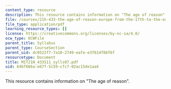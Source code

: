 ```yaml
---
content_type: resource
description: This resource contains information on "The age of reason".
file: /courses/21h-433-the-age-of-reason-europe-from-the-17th-to-the-early-19th-centuries-spring-2011/64bf666ae67f5c59cfc702ac15de1aa4_MIT21H_433S11_sylls07.pdf
file_type: application/pdf
learning_resource_types: []
license: https://creativecommons.org/licenses/by-nc-sa/4.0/
ocw_type: OCWFile
parent_title: Syllabus
parent_type: CourseSection
parent_uid: dc0522f7-7a10-2749-eafe-e3f614f86f6f
resourcetype: Document
title: MIT21H_433S11_sylls07.pdf
uid: 64bf666a-e67f-5c59-cfc7-02ac15de1aa4
---
```

This resource contains information on "The age of reason".
